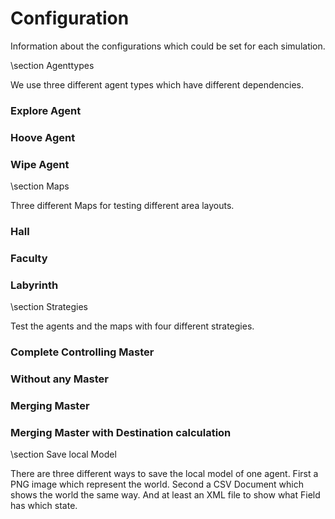 # Configuration

Information about the configurations which could be set for each simulation.

\section Agenttypes

We use three different agent types which have different dependencies.

### Explore Agent

### Hoove Agent

### Wipe Agent

\section Maps

Three different Maps for testing different area layouts.

### Hall

### Faculty

### Labyrinth

\section Strategies

Test the agents and the maps with four different strategies.

### Complete Controlling Master

### Without any Master

### Merging Master

### Merging Master with Destination calculation

\section Save local Model

There are three different ways to save the local model of one agent. First a PNG image which represent the world. Second a CSV Document which shows the world the same way. And at least an XML file to show what Field has which state.
